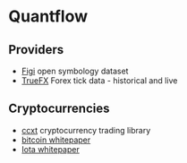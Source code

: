 # Quantflow

## Providers

* [Figi](https://openfigi.com) open symbology dataset
* [TrueFX](https://www.truefx.com/) Forex tick data - historical and live

## Cryptocurrencies

* [ccxt](https://github.com/ccxt/ccxt) cryptocurrency trading library
* [bitcoin whitepaper](https://bitcoin.org/bitcoin.pdf)
* [Iota whitepaper](https://iota.org/IOTA_Whitepaper.pdf)
